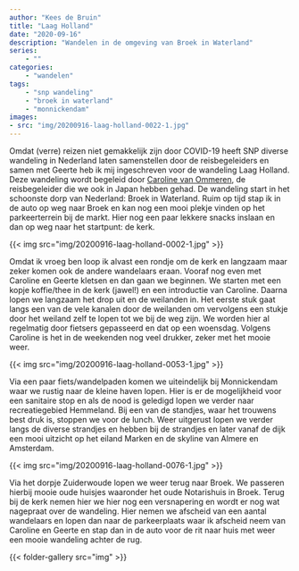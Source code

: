```yaml
---
author: "Kees de Bruin"
title: "Laag Holland"
date: "2020-09-16"
description: "Wandelen in de omgeving van Broek in Waterland"
series:
    - ""
categories:
    - "wandelen"
tags:
    - "snp wandeling"
    - "broek in waterland"
    - "monnickendam"
images:
- src: "img/20200916-laag-holland-0022-1.jpg"
---
```


Omdat (verre) reizen niet gemakkelijk zijn door COVID-19 heeft SNP diverse wandeling in Nederland laten samenstellen door de reisbegeleiders en samen met Geerte heb ik mij ingeschreven voor de wandeling Laag Holland. Deze wandeling wordt begeleid door [Caroline van Ommeren](https://cvoreizen.nl), de reisbegeleider die we ook in Japan hebben gehad. De wandeling start in het schoonste dorp van Nederland: Broek in Waterland. Ruim op tijd stap ik in de auto op weg naar Broek en kan nog een mooi plekje vinden op het parkeerterrein bij de markt. Hier nog een paar lekkere snacks inslaan en dan op weg naar het startpunt: de kerk.

{{< img src="img/20200916-laag-holland-0002-1.jpg" >}}

Omdat ik vroeg ben loop ik alvast een rondje om de kerk en langzaam maar zeker komen ook de andere wandelaars eraan. Vooraf nog even met Caroline en Geerte kletsen en dan gaan we beginnen. We starten met een kopje koffie/thee in de kerk (jawel!) en een introductie van Caroline. Daarna lopen we langzaam het drop uit en de weilanden in. Het eerste stuk gaat langs een van de vele kanalen door de weilanden om vervolgens een stukje door het weiland zelf te lopen tot we bij de weg zijn. We worden hier al regelmatig door fietsers gepasseerd en dat op een woensdag. Volgens Caroline is het in de weekenden nog veel drukker, zeker met het mooie weer.

{{< img src="img/20200916-laag-holland-0053-1.jpg" >}}

Via een paar fiets/wandelpaden komen we uiteindelijk bij Monnickendam waar we rustig naar de kleine haven lopen. Hier is er de mogelijkheid voor een sanitaire stop en als de nood is geledigd lopen we verder naar recreatiegebied Hemmeland. Bij een van de standjes, waar het trouwens best druk is, stoppen we voor de lunch. Weer uitgerust lopen we verder langs de diverse strandjes en hebben bij de strandjes en later vanaf de dijk een mooi uitzicht op het eiland Marken en de skyline van Almere en Amsterdam.

{{< img src="img/20200916-laag-holland-0076-1.jpg" >}}

Via het dorpje Zuiderwoude lopen we weer terug naar Broek. We passeren hierbij mooie oude huisjes waaronder het oude Notarishuis in Broek. Terug bij de kerk nemen hier we hier nog een versnapering en wordt er nog wat nagepraat over de wandeling. Hier nemen we afscheid van een aantal wandelaars en lopen dan naar de parkeerplaats waar ik afscheid neem van Caroline en Geerte en stap dan in de auto voor de rit naar huis met weer een mooie wandeling achter de rug.

{{< folder-gallery src="img" >}}